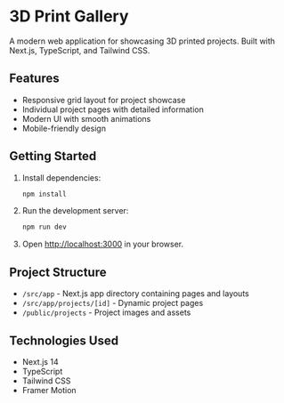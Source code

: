 # 3D Print Gallery

A modern web application for showcasing 3D printed projects. Built with Next.js, TypeScript, and Tailwind CSS.

## Features

- Responsive grid layout for project showcase
- Individual project pages with detailed information
- Modern UI with smooth animations
- Mobile-friendly design

## Getting Started

1. Install dependencies:
   ```bash
   npm install
   ```

2. Run the development server:
   ```bash
   npm run dev
   ```

3. Open [http://localhost:3000](http://localhost:3000) in your browser.

## Project Structure

- `/src/app` - Next.js app directory containing pages and layouts
- `/src/app/projects/[id]` - Dynamic project pages
- `/public/projects` - Project images and assets

## Technologies Used

- Next.js 14
- TypeScript
- Tailwind CSS
- Framer Motion
